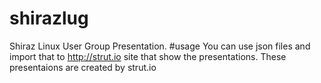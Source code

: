 # shirazlug 
Shiraz Linux User Group
Presentation.
#usage
You can use json files and import that to http://strut.io site that show the presentations.
These presentaions are created by strut.io
